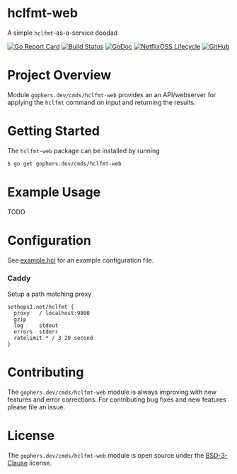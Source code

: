 hclfmt-web
==========

A simple `hclfmt`-as-a-service doodad

[![Go Report Card](https://goreportcard.com/badge/gophers.dev/cmds/hclfmt-web)](https://goreportcard.com/report/gophers.dev/cmds/hclfmt-web)
[![Build Status](https://travis-ci.com/shoenig/hclfmt-web.svg?branch=master)](https://travis-ci.com/shoenig/hclfmt-web)
[![GoDoc](https://godoc.org/gophers.dev/cmds/hclfmt-web?status.svg)](https://godoc.org/gophers.dev/cmds/hclfmt-web)
[![NetflixOSS Lifecycle](https://img.shields.io/osslifecycle/shoenig/hclfmt-web.svg)](OSSMETADATA)
[![GitHub](https://img.shields.io/github/license/shoenig/hclfmt-web.svg)](LICENSE)

# Project Overview

Module `gophers.dev/cmds/hclfmt-web` provides an an API/webserver for applying
the `hclfmt` command on input and returning the results.

# Getting Started

The `hclfmt-web` package can be installed by running
```bash
$ go get gophers.dev/cmds/hclfmt-web
```

# Example Usage

TODO

# Configuration

See [example.hcl](hack/example.json) for an example configuration file.

### Caddy

Setup a path matching proxy

```
sethops1.net/hclfmt {
  proxy   /	localhost:9800
  gzip
  log     stdout
  errors  stderr
  ratelimit * / 3 20 second
}
```

# Contributing

The `gophers.dev/cmds/hclfmt-web` module is always improving with new features
and error corrections. For contributing bug fixes and new features please file an issue.

# License

The `gophers.dev/cmds/hclfmt-web` module is open source under the [BSD-3-Clause](LICENSE) license.
